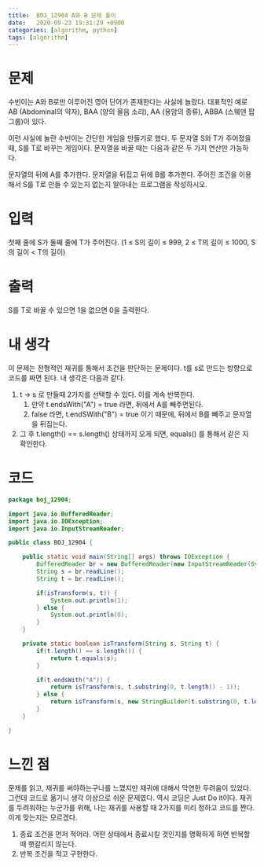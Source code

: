 ```yaml
---
title:  BOJ_12904 A와 B 문제 풀이
date:   2020-09-23 19:31:29 +0900
categories: [algorithm, python]
tags: [algorithm]
---
```


# 문제
수빈이는 A와 B로만 이루어진 영어 단어가 존재한다는 사실에 놀랐다. 대표적인 예로 AB (Abdominal의 약자), BAA (양의 울음 소리), AA (용암의 종류), ABBA (스웨덴 팝 그룹)이 있다.

이런 사실에 놀란 수빈이는 간단한 게임을 만들기로 했다. 두 문자열 S와 T가 주어졌을 때, S를 T로 바꾸는 게임이다. 문자열을 바꿀 때는 다음과 같은 두 가지 연산만 가능하다.

문자열의 뒤에 A를 추가한다.
문자열을 뒤집고 뒤에 B를 추가한다.
주어진 조건을 이용해서 S를 T로 만들 수 있는지 없는지 알아내는 프로그램을 작성하시오.

# 입력
첫째 줄에 S가 둘째 줄에 T가 주어진다. (1 ≤ S의 길이 ≤ 999, 2 ≤ T의 길이 ≤ 1000, S의 길이 < T의 길이)

# 출력
S를 T로 바꿀 수 있으면 1을 없으면 0을 출력한다.

# 내 생각
이 문제는 전형적인 재귀를 통해서 조건을 판단하는 문제이다. t를 s로 만드는 방향으로 코드를 짜면 된다. 내 생각은 다음과 같다.
1. t -> s 로 만들때 2가지를 선택할 수 있다. 이를 계속 반복한다.
   1. 만약 t.endsWith("A") = true 라면, 뒤에서 A를 빼주면된다.
   2. false 라면, t.endSWith("B") = true 이기 때문에, 뒤에서 B를 빼주고 문자열을 뒤집는다.
2. 그 후 t.length() == s.length() 상태까지 오게 되면, equals() 를 통해서 같은 지 확인한다.

# 코드
```java
package boj_12904;

import java.io.BufferedReader;
import java.io.IOException;
import java.io.InputStreamReader;

public class BOJ_12904 {

    public static void main(String[] args) throws IOException {
        BufferedReader br = new BufferedReader(new InputStreamReader(System.in));
        String s = br.readLine();
        String t = br.readLine();

        if(isTransform(s, t)) {
            System.out.println(1);
        } else {
            System.out.println(0);
        }
    }

    private static boolean isTransform(String s, String t) {
        if(t.length() == s.length()) {
            return t.equals(s);
        }

        if(t.endsWith("A")) {
            return isTransform(s, t.substring(0, t.length() - 1));
        } else {
            return isTransform(s, new StringBuilder(t.substring(0, t.length() - 1)).reverse().toString());
        }
    }

}

```
# 느낀 점
문제를 읽고, 재귀를 써야하는구나를 느꼈지만 재귀에 대해서 막연한 두려움이 있었다. 그런데 코드로 옮기니 생각 이상으로 쉬운 문제였다. 역시 코딩은 Just Do it이다.
재귀를 두려워하는 누군가를 위해, 나는 재귀를 사용할 때 2가지를 미리 정하고 코드를 짠다. 이게 맞는지는 모르겠다.
1. 종료 조건을 먼저 적어라. 어떤 상태에서 종료시킬 것인지를 명확하게 하면 반복할 때 햇갈리지 않는다.
2. 반복 조건을 적고 구현한다.

